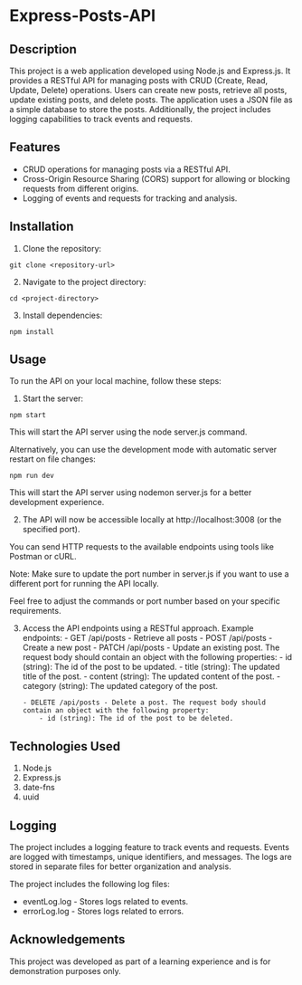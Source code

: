 # Express-Posts-API

## Description

This project is a web application developed using Node.js and Express.js. It provides a RESTful API for managing posts with CRUD (Create, Read, Update, Delete) operations. Users can create new posts, retrieve all posts, update existing posts, and delete posts. The application uses a JSON file as a simple database to store the posts. Additionally, the project includes logging capabilities to track events and requests.

## Features

- CRUD operations for managing posts via a RESTful API.
- Cross-Origin Resource Sharing (CORS) support for allowing or blocking requests from different origins.
- Logging of events and requests for tracking and analysis.

## Installation

1. Clone the repository:

```shell
git clone <repository-url>
```

2. Navigate to the project directory:

```shell
cd <project-directory>
```

3. Install dependencies:

```shell
npm install
```

## Usage

To run the API on your local machine, follow these steps:

1. Start the server:

```shell
npm start
```

This will start the API server using the node server.js command.

Alternatively, you can use the development mode with automatic server restart on file changes:

```shell
npm run dev
```

This will start the API server using nodemon server.js for a better development experience.

2. The API will now be accessible locally at http://localhost:3008 (or the specified port).

You can send HTTP requests to the available endpoints using tools like Postman or cURL.

Note: Make sure to update the port number in server.js if you want to use a different port for running the API locally.

Feel free to adjust the commands or port number based on your specific requirements.

3.  Access the API endpoints using a RESTful approach.
    Example endpoints: - GET /api/posts - Retrieve all posts - POST /api/posts - Create a new post - PATCH /api/posts - Update an existing post. The request body should contain an object with the following properties: - id (string): The id of the post to be updated. - title (string): The updated title of the post. - content (string): The updated content of the post. - category (string): The updated category of the post.

        - DELETE /api/posts - Delete a post. The request body should contain an object with the following property:
            - id (string): The id of the post to be deleted.

## Technologies Used

1. Node.js
2. Express.js
3. date-fns
4. uuid

## Logging

The project includes a logging feature to track events and requests. Events are logged with timestamps, unique identifiers, and messages. The logs are stored in separate files for better organization and analysis.

The project includes the following log files:

- eventLog.log - Stores logs related to events.
- errorLog.log - Stores logs related to errors.

## Acknowledgements

This project was developed as part of a learning experience and is for demonstration purposes only.

